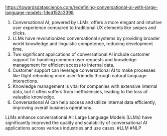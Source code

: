 https://towardsdatascience.com/redefining-conversational-ai-with-large-language-models-1ded152c3398
1. Conversational AI, powered by LLMs, offers a more elegant and intuitive user experience compared to traditional UX elements like swipes and clicks.
2. LLMs have revolutionized conversational systems by providing broader world knowledge and linguistic competence, reducing development time.
3. Two significant applications of conversational AI include customer support for handling common user requests and knowledge management for efficient access to internal data.
4. Customer support can leverage conversational AI to make processes like flight rebooking more user-friendly through natural language interactions.
5. Knowledge management is vital for companies with extensive internal data, but it often suffers from inefficiencies, leading to the loss of valuable knowledge.
6. Conversational AI can help access and utilize internal data efficiently, improving overall business operations.

LLMs enhance conversational AI: Large Language Models (LLMs) have significantly improved the quality and scalability of conversational AI applications across various industries and use cases.
#LLM #NLP 
